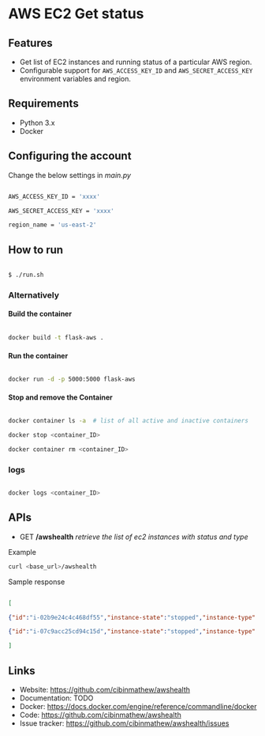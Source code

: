 # AWS EC2 Get status

Features
--------

  - Get list of EC2 instances and running status of a particular AWS region.
  - Configurable support for ``AWS_ACCESS_KEY_ID`` and ``AWS_SECRET_ACCESS_KEY`` environment variables and region.

## Requirements
  
  - Python 3.x
  - Docker

## Configuring the account

Change the below settings in *main.py*

```sh

AWS_ACCESS_KEY_ID = 'xxxx'

AWS_SECRET_ACCESS_KEY = 'xxxx'

region_name = 'us-east-2'

```

## How to run
  
```sh

$ ./run.sh

```

### Alternatively
  
#### Build the container
  
```sh

docker build -t flask-aws .

```

#### Run the container

```sh

docker run -d -p 5000:5000 flask-aws

```

#### Stop and remove the Container

```sh

docker container ls -a  # list of all active and inactive containers

docker stop <container_ID>

docker container rm <container_ID>

```

### logs

```sh

docker logs <container_ID>

```

  ## APIs

* GET **/awshealth**  *retrieve the list of ec2 instances with status and type*

Example

```sh
curl <base_url>/awshealth
```
Sample response

```json

[

{"id":"i-02b9e24c4c468df55","instance-state":"stopped","instance-type":"t2.micro"},

{"id":"i-07c9acc25cd94c15d","instance-state":"stopped","instance-type":"t2.micro"}

]

```

Links
-----
- Website: https://github.com/cibinmathew/awshealth
- Documentation: TODO
- Docker: https://docs.docker.com/engine/reference/commandline/docker
- Code: https://github.com/cibinmathew/awshealth
- Issue tracker: https://github.com/cibinmathew/awshealth/issues